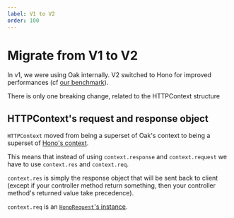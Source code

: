 ```yaml
---
label: V1 to V2
order: 100
---
```


# Migrate from V1 to V2

In v1, we were using Oak internally. V2 switched to Hono for improved performances (cf [our benchmark](https://quickchart.io/chart/render/sf-adcfeec7-78bc-43c6-9019-09c18ae3bd48)).

There is only one breaking change, related to the HTTPContext structure

## HTTPContext's request and response object

`HTTPContext` moved from being a superset of Oak's context to being a superset of [Hono's context](https://hono.dev/api/context).

This means that instead of using `context.response` and `context.request` we have to use `context.res` and `context.req`.

`context.res` is simply the response object that will be sent back to client (except if your controller method return something, then your controller method's returned value take precedence).

`context.req` is an [`HonoRequest`'s instance](https://hono.dev/api/request).

